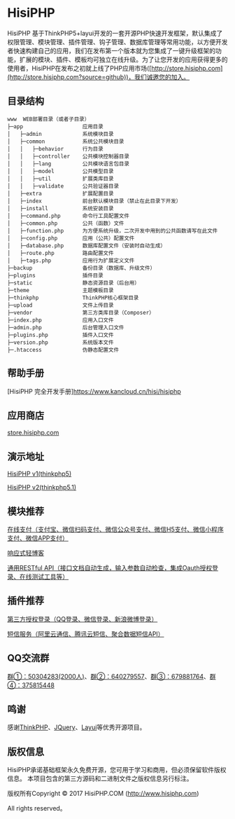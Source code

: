 HisiPHP
===============

HisiPHP 基于ThinkPHP5+layui开发的一套开源PHP快速开发框架，默认集成了权限管理、模块管理、插件管理、钩子管理、数据库管理等常用功能，以方便开发者快速构建自己的应用，我们在发布第一个版本就为您集成了一键升级框架的功能，扩展的模块、插件、模板均可独立在线升级。为了让您开发的应用获得更多的使用者，HisiPHP在发布之初就上线了PHP应用市场([http://store.hisiphp.com](http://store.hisiphp.com?source=github))，我们诚邀您的加入。

## 目录结构
```
www  WEB部署目录（或者子目录）
├─app                   应用目录
│   ├─admin             系统模块目录
│   ├─common            系统公共模块目录
│   │   ├─behavior      行为目录
│   │   ├─controller    公共模块控制器目录
│   │   ├─lang          公共模块语言包目录
│   │   ├─model         公共模型目录
│   │   ├─util          扩展类库目录
│   │   ├─validate      公共验证器目录
│   ├─extra             扩展配置目录
│   ├─index             前台默认模块目录（禁止在此目录下开发）
│   ├─install           系统安装目录
│   ├─command.php       命令行工具配置文件
│   ├─common.php        公共（函数）文件
│   ├─function.php      为方便系统升级，二次开发中用到的公共函数请写在此文件
│   ├─config.php        应用（公共）配置文件
│   ├─database.php      数据库配置文件（安装时自动生成）
│   ├─route.php         路由配置文件
│   ├─tags.php          应用行为扩展定义文件
├─backup                备份目录（数据库、升级文件）
├─plugins               插件目录
├─static                静态资源目录（后台用）
├─theme                 主题模板目录
├─thinkphp              ThinkPHP核心框架目录
├─upload                文件上传目录
├─vendor                第三方类库目录（Composer）
├─index.php             应用入口文件
├─admin.php             后台管理入口文件
├─plugins.php           插件入口文件
├─version.php           系统版本文件
├─.htaccess             伪静态配置文件
```

## 帮助手册
[HisiPHP 完全开发手册]https://www.kancloud.cn/hisi/hisiphp

## 应用商店
[store.hisiphp.com](http://store.hisiphp.com?source=github)

## 演示地址
[HisiPHP v1(thinkphp5)](http://v1.demo.hisiphp.com/admin.php?from=github)

[HisiPHP v2(thinkphp5.1)](http://v2.demo.hisiphp.com/admin.php?from=github)


## 模块推荐 
[在线支付（支付宝、微信扫码支付、微信公众号支付、微信H5支付、微信小程序支付、微信APP支付）](http://store.hisiphp.com/detail/1000000.html?from=github)

[响应式轻博客](http://store.hisiphp.com/detail/1000009.html?from=github)

[通用RESTful API（接口文档自动生成，输入参数自动检查，集成Oauth授权登录、在线测试工具等）](https://store.hisiphp.com/detail/1000014.html?from=github)


## 插件推荐 
[第三方授权登录（QQ登录、微信登录、新浪微博登录）](http://store.hisiphp.com/detail/1000002.html?from=github)

[短信服务（阿里云通信、腾讯云短信、聚合数据短信API）](http://store.hisiphp.com/detail/1000008.html?from=github)

## QQ交流群
[群①：50304283(2000人)](http://shang.qq.com/wpa/qunwpa?idkey=f70e4d4e0ad2ed6ad67a8b467475e695b286d536c7ff850db945542188871fc6)、[群②：640279557](http://shang.qq.com/wpa/qunwpa?idkey=7f77ff420f91ae529eef4045557d25553f3362f4c076d575a09974396597c88c)、[群③：679881764](http://shang.qq.com/wpa/qunwpa?idkey=a242a5d4d68dea7f073176be3fcc6ebd68e03bb6ed238827cbd2f00baae3f21f)、[群④：375815448](http://shang.qq.com/wpa/qunwpa?idkey=409636b5d168ddb78d13d9785a59a5c7ab6f5e0e65f3ee4059e36cd83ebacacd)


## 鸣谢
感谢[ThinkPHP](http://www.thinkphp.cn)、[JQuery](http://jquery.com)、[Layui](http://www.layui.com)等优秀开源项目。

## 版权信息
HisiPHP承诺基础框架永久免费开源，您可用于学习和商用，但必须保留软件版权信息。
本项目包含的第三方源码和二进制文件之版权信息另行标注。

版权所有Copyright © 2017 HisiPHP.COM (http://www.hisiphp.com)

All rights reserved。
